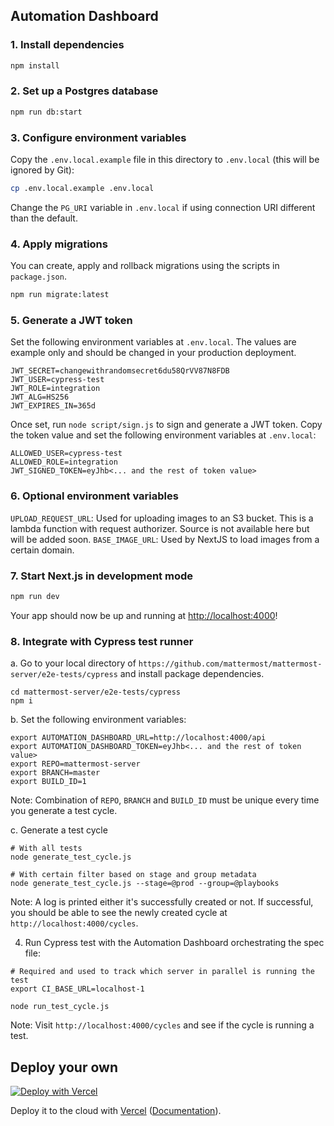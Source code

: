 ## Automation Dashboard

### 1. Install dependencies

```bash
npm install
```

### 2. Set up a Postgres database

```bash
npm run db:start
```

### 3. Configure environment variables

Copy the `.env.local.example` file in this directory to `.env.local` (this will be ignored by Git):

```bash
cp .env.local.example .env.local
```

Change the `PG_URI` variable in `.env.local` if using connection URI different than the default.

### 4. Apply migrations

You can create, apply and rollback migrations using the scripts in `package.json`.

```bash
npm run migrate:latest
```

### 5. Generate a JWT token

Set the following environment variables at `.env.local`. The values are example only and should be changed in your production deployment.

```
JWT_SECRET=changewithrandomsecret6du58QrVV87N8FDB
JWT_USER=cypress-test
JWT_ROLE=integration
JWT_ALG=HS256
JWT_EXPIRES_IN=365d
```

Once set, run `node script/sign.js` to sign and generate a JWT token.
Copy the token value and set the following environment variables at `.env.local`:

```
ALLOWED_USER=cypress-test
ALLOWED_ROLE=integration
JWT_SIGNED_TOKEN=eyJhb<... and the rest of token value>
```

### 6. Optional environment variables

`UPLOAD_REQUEST_URL`: Used for uploading images to an S3 bucket. This is a lambda function with request authorizer. Source is not available here but will be added soon.
`BASE_IMAGE_URL`: Used by NextJS to load images from a certain domain.

### 7. Start Next.js in development mode

```bash
npm run dev
```

Your app should now be up and running at [http://localhost:4000](http://localhost:4000)!

### 8. Integrate with Cypress test runner

a. Go to your local directory of `https://github.com/mattermost/mattermost-server/e2e-tests/cypress` and install package dependencies.

```
cd mattermost-server/e2e-tests/cypress
npm i
```

b. Set the following environment variables:

```
export AUTOMATION_DASHBOARD_URL=http://localhost:4000/api
export AUTOMATION_DASHBOARD_TOKEN=eyJhb<... and the rest of token value>
export REPO=mattermost-server
export BRANCH=master
export BUILD_ID=1
```

Note: Combination of `REPO`, `BRANCH` and `BUILD_ID` must be unique every time you generate a test cycle.

c. Generate a test cycle

```
# With all tests
node generate_test_cycle.js

# With certain filter based on stage and group metadata
node generate_test_cycle.js --stage=@prod --group=@playbooks
```

Note: A log is printed either it's successfully created or not. If successful, you should be able to see the newly created cycle at `http://localhost:4000/cycles`.

4. Run Cypress test with the Automation Dashboard orchestrating the spec file:

```
# Required and used to track which server in parallel is running the test
export CI_BASE_URL=localhost-1

node run_test_cycle.js
```

Note: Visit `http://localhost:4000/cycles` and see if the cycle is running a test.

## Deploy your own

[![Deploy with Vercel](https://vercel.com/button)](https://vercel.com/import/git?c=1&s=https://github.com/saturninoabril/automation-dashboard)

Deploy it to the cloud with [Vercel](https://vercel.com/new?utm_source=github&utm_medium=readme&utm_campaign=automation-dashboard) ([Documentation](https://nextjs.org/docs/deployment)).
